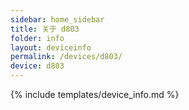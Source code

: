 ```yaml
---
sidebar: home_sidebar
title: 关于 d803
folder: info
layout: deviceinfo
permalink: /devices/d803/
device: d803
---
```

{% include templates/device_info.md %}
